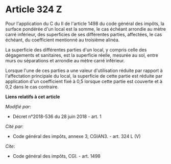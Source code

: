 # Article 324 Z

Pour l'application du C du II de l'article 1498 du code général des impôts, la surface pondérée d'un local est la somme, le
cas échéant arrondie au mètre carré inférieur, des superficies de ses différentes parties, affectées, le cas échéant, du
coefficient mentionné au troisième alinéa.

La superficie des différentes parties d'un local, y compris celle des dégagements et sanitaires, est la superficie réelle,
mesurée au sol, entre murs ou séparations et arrondie au mètre carré inférieur.

Lorsque l'une de ces parties a une valeur d'utilisation réduite par rapport à l'affectation principale du local, la
superficie de cette partie est réduite par application d'un coefficient fixé à 0,5 lorsque cette partie est couverte et à 0,2
dans le cas contraire.

**Liens relatifs à cet article**

_Modifié par_:

  - Décret n°2018-536 du 28 juin 2018 - art. 1

_Cité par_:

  - Code général des impôts, annexe 3, CGIAN3. - art. 324 L (V)

_Cite_:

  - Code général des impôts, CGI. - art. 1498
